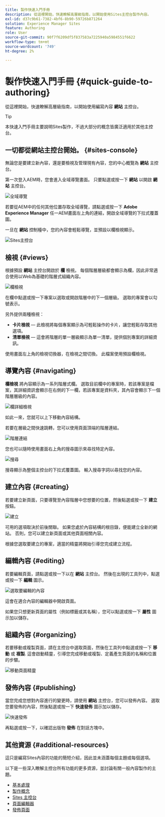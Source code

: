 ```yaml
---
title: 製作快速入門手冊
description: 從這裡開始，快速瞭解高層級指南，以開始使用Sites主控台製作內容。
exl-id: d37c9b61-7382-4bf6-8b90-59726b871264
solution: Experience Manager Sites
feature: Authoring
role: User
source-git-commit: 90f7f6209df5f837583a7225940a5984551f6622
workflow-type: tm+mt
source-wordcount: '749'
ht-degree: 2%

---
```



# 製作快速入門手冊 {#quick-guide-to-authoring}

從這裡開始，快速瞭解高層級指南，以開始使用編寫內容 **網站** 主控台。

>[!TIP]
>
>本快速入門手冊主要說明Sites製作，不過大部分的概念皆廣泛適用於其他主控台。

## 一切都從網站主控台開始。 {#sites-console}

無論您是要建立新內容，還是要檢視及管理現有內容，您的中心概覽為 **網站** 主控台。

第一次登入AEM時，您會進入全域導覽畫面。 只要點選或按一下 **網站** 以開啟 **網站** 主控台。

![全域導覽](assets/getting-started-global-navigation.png)

若要從AEM中的任何其他位置存取全域導覽，請點選或按一下 **Adobe Experience Manager** 任一AEM畫面左上角的連結，開啟全域導覽的下拉式覆蓋圖。

一旦在 **網站** 控制檯中，您的內容會輕鬆導覽，並預設以欄檢視顯示。

![Sites主控台](assets/getting-started-sites-console.png)

## 檢視 {#views}

根據預設 **網站** 主控台開啟於 **欄** 檢視。 每個階層層級都會顯示為欄，因此非常適合使用以Web為基礎的階層式組織內容。

![欄檢視](assets/getting-started-column-view.png)

在欄中點選或按一下專案以選取或開啟階層中的下一個層級。 選取的專案會以勾號表示。

另外提供兩種檢視：

* **卡片檢視**  — 此檢視將每個專案顯示為可輕鬆操作的卡片，讓您輕鬆存取其他選項。
* **清單檢視**  — 這會將階層的單一層級顯示為單一清單，提供個別專案的詳細資訊。

使用畫面左上角的檢視切換器，在檢視之間切換。 此檔案使用預設欄檢視。

## 導覽內容 {#navigating}

**欄檢視** 將內容顯示為一系列階層式欄。 選取目前欄中的專案時，若該專案是檔案，其詳細資訊會顯示在右側的下一欄，若該專案是資料夾，其內容會顯示下一個階層層級的內容。

![欄詳細檢視](assets/getting-started-column-detail.png)

如此一來，您就可以上下移動內容結構。

若要在層級之間快速跳轉，您可以使用頁面頂端的階層連結。

![階層連結](assets/getting-started-breadcrumbs.png)

您也可以隨時使用畫面右上角的搜尋圖示來尋找特定內容。

![搜尋](assets/getting-started-search.png)

搜尋顯示為整個主控台的下拉式覆蓋圖。 輸入搜尋字詞以尋找您的內容。

## 建立內容 {#creating}

若要建立新頁面，只要導覽至內容階層中您想要的位置，然後點選或按一下 **建立** 按鈕。

![建立](assets/getting-started-create.png)

可用的選項取決於前後關聯。 如果您處於內容結構的根目錄，便能建立全新的網站。 否則，您可以建立新頁面或其他頁面相關內容。

根據您選取要建立的專案，適當的精靈將開始引導您完成建立流程。

## 編輯內容 {#editing}

若要編輯頁面，請點選或按一下以在 **網站** 主控台。 然後在出現的工具列中，點選或按一下 **編輯** 圖示。

![選取要編輯的內容](assets/getting-started-edit.png)

這會在適合內容的編輯器中開啟頁面。

如果您只想更新頁面的屬性（例如標籤或其名稱），您可以點選或按一下 **屬性** 圖示加以儲存。

## 組織內容 {#organizing}

若要移動或複製頁面，請在主控台中選取頁面，然後在工具列中點選或按一下 **移動** 或 **複製**. 這會啟動精靈，引導您完成移動或複製、定義產生頁面的名稱和位置的步驟。

![移動頁面精靈](assets/getting-started-move-page.png)

## 發佈內容 {#publishing}

當您完成您想對內容進行的變更時，請使用 **網站** 主控台，您可以發佈內容。 選取您要發佈的內容，然後點選或按一下 **快速發佈** 圖示加以儲存。

![快速發佈](assets/getting-started-quick-publish.png)

再點選或按一下，以確認出版物 **發佈** 在對話方塊中。

## 其他資源 {#additional-resources}

這只是編寫Sites內容的功能的簡短介紹，因此並未涵蓋每個主題或每個選項。

以下是一些深入瞭解主控台所有功能的更多資源，並討論有關一般內容製作的主題。

* [基本處理](/help/sites-cloud/authoring/basic-handling.md)
* [製作概念](/help/sites-cloud/authoring/author-publish.md)
* [Sites 主控台](/help/sites-cloud/authoring/sites-console/introduction.md)
* [頁面編輯器](/help/sites-cloud/authoring/page-editor/introduction.md)
* [發佈頁面](/help/sites-cloud/authoring/sites-console/publishing-pages.md)
